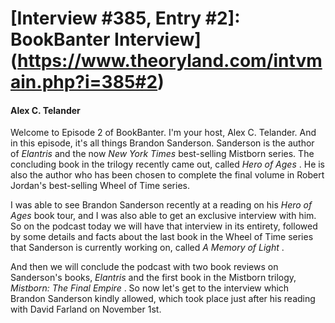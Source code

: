 # [Interview #385, Entry #2]: BookBanter Interview](https://www.theoryland.com/intvmain.php?i=385#2)

#### Alex C. Telander

Welcome to Episode 2 of BookBanter. I'm your host, Alex C. Telander. And in this episode, it's all things Brandon Sanderson. Sanderson is the author of
*Elantris*
and the now
*New York Times*
best-selling Mistborn series. The concluding book in the trilogy recently came out, called
*Hero of Ages*
. He is also the author who has been chosen to complete the final volume in Robert Jordan's best-selling Wheel of Time series.

I was able to see Brandon Sanderson recently at a reading on his
*Hero of Ages*
book tour, and I was also able to get an exclusive interview with him. So on the podcast today we will have that interview in its entirety, followed by some details and facts about the last book in the Wheel of Time series that Sanderson is currently working on, called
*A Memory of Light*
.

And then we will conclude the podcast with two book reviews on Sanderson's books,
*Elantris*
and the first book in the Mistborn trilogy,
*Mistborn: The Final Empire*
. So now let's get to the interview which Brandon Sanderson kindly allowed, which took place just after his reading with David Farland on November 1st.

